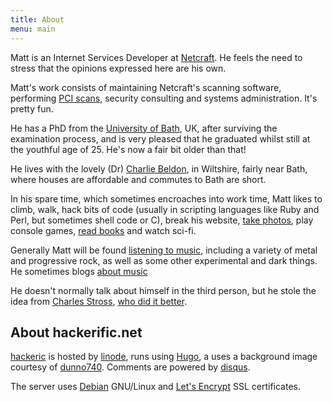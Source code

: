 ```yaml
--- 
title: About
menu: main
--- 
```


Matt is an Internet Services Developer at [Netcraft][1]. He feels the need to
stress that the opinions expressed here are his own.

Matt's work consists of maintaining Netcraft's scanning software, performing
[PCI scans][4], security consulting and systems administration. It's pretty
fun.

He has a PhD from the [University of Bath][2], UK, after surviving the
examination process, and is very pleased that he graduated whilst still at the
youthful age of 25. He's now a fair bit older than that!

He lives with the lovely (Dr) [Charlie Beldon][3], in Wiltshire, fairly near
Bath, where houses are affordable and commutes to Bath are short.

In his spare time, which sometimes encroaches into work time, Matt likes to
climb, walk, hack bits of code (usually in scripting languages like Ruby and Perl, but
sometimes shell code or C), break his website, [take photos][6], play console
games, [read books][7] and watch sci-fi.

Generally Matt will be found [listening to music][8], including a variety of
metal and progressive rock, as well as some other experimental and dark things.
He sometimes blogs [about music][9]

He doesn't normally talk about himself in the third person, but he stole the
idea from [Charles Stross][10], [who did it better][11].

## About hackerific.net

[hackeric][12] is hosted by [linode][13], runs using [Hugo](http://gohugo.io),
a uses a background image courtesy of [dunno740][14]. Comments are powered by
[disqus][15]. 

The server uses [Debian][16] GNU/Linux and [Let's Encrypt][17] SSL certificates.

[1]: http://netcraft.com
[2]: http://www.bath.ac.uk
[3]: http://charliebeldon.com
[4]: http://www.netcraft.com/security-testing/
[6]: http://flickr.com/photos/mattfoster
[7]: https://www.goodreads.com/user/show/30857100-matt-foster "Goodreads"
[8]: http://www.last.fm/user/mattfoster
[9]: https://hackerific.net/tags/music/
[10]: http://www.antipope.org/charlie/ "Charlie's Place"
[11]: http://www.antipope.org/charlie/fiction/faq.html "The Charles Stross FAQ"
[12]: http://hackerific.net
[13]: http://www.linode.com/?r=8286d0289967d947e7c31ce95a486b557e681895
[14]: http://www.colourlovers.com/pattern/1301995/circuit_board
[15]: http://disqus.com
[16]: https://www.debian.org/
[17]: https://letsencrypt.org/
